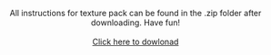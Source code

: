<p align="center">All instructions for texture pack can be found in the .zip folder after downloading. Have fun!<br><br>
<a href="https://igorkowalczyk.github.io/txt" title="Download Majo TXT">Click here to dowlonad</a></p>
